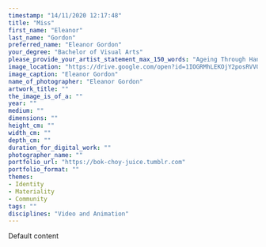 ```yaml
---
timestamp: "14/11/2020 12:17:48"
title: "Miss"
first_name: "Eleanor"
last_name: "Gordon"
preferred_name: "Eleanor Gordon"
your_degree: "Bachelor of Visual Arts"
please_provide_your_artist_statement_max_150_words: "Ageing Through Hands' is an artwork made by Eleanor Gordon using Photoshop, that outlines how life is experienced through hands. It explores the development and recession of fine motor skills through time, and how objects and appearances change through time. The work uses Photoshop for the 2D animation, and the clips are edited using Premiere Pro. Eleanor uses rotoscoping for referencing of fingers and hand movements. The work was made over a period of months."
image_location: "https://drive.google.com/open?id=1IOGRMhLEKOjY2posRVV04TVuQBMBs_gr"
image_caption: "Eleanor Gordon"
name_of_photographer: "Eleanor Gordon"
artwork_title: ""
the_image_is_of_a: ""
year: ""
medium: ""
dimensions: ""
height_cm: ""
width_cm: ""
depth_cm: ""
duration_for_digital_work: ""
photographer_name: ""
portfolio_url: "https://bok-choy-juice.tumblr.com"
portfolio_format: ""
themes:
- Identity
- Materiality
- Community
tags: ""
disciplines: "Video and Animation"
---
```


Default content